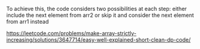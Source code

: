 To achieve this, the code considers two possibilities at each step: either include the next element from arr2 or skip it and consider the next element from arr1 instead

https://leetcode.com/problems/make-array-strictly-increasing/solutions/3647714/easy-well-explained-short-clean-dp-code/

